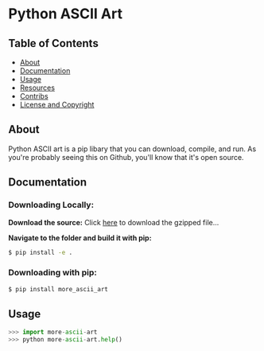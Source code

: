 # Python ASCII Art

## Table of Contents
- <a href="#about">About</a>
- <a href="#docs">Documentation</a>
- <a href="#usage">Usage</a>
- <a href="">Resources</a>
- <a href="">Contribs</a>
- <a href="">License and Copyright</a>

<a name="about"></a>
## About
Python ASCII art is a pip libary that you can download, compile, and run. As you're probably seeing this on Github, you'll know that it's open source.

<a name="docs"></a>
## Documentation

### Downloading Locally: 
**Download the source:**
Click <a href="https://pypi.python.org/pypi/more-ascii-art/0.1">here</a> to download the gzipped file...

**Navigate to the folder and build it with pip:**
```bash
$ pip install -e .
```

### Downloading with pip:

```bash
$ pip install more_ascii_art
```
<a name="usage"></a>
## Usage
```python
>>> import more-ascii-art
>>> python more-ascii-art.help()
```
